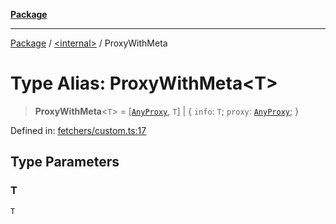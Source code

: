 [**Package**](../../README.md)

***

[Package](../../globals.md) / [\<internal\>](../README.md) / ProxyWithMeta

# Type Alias: ProxyWithMeta\<T\>

> **ProxyWithMeta**\<`T`\> = \[[`AnyProxy`](AnyProxy.md), `T`\] \| \{ `info`: `T`; `proxy`: [`AnyProxy`](AnyProxy.md); \}

Defined in: [fetchers/custom.ts:17](https://github.com/AlexXanderGrib/proxy-master/blob/d9889b922817ac03c7a235b832a590a4ef34fb55/src/fetchers/custom.ts#L17)

## Type Parameters

### T

`T`
